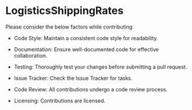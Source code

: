 # LogisticsShippingRates



Please consider the below factors while contributing

* Code Style:
Maintain a consistent code style for readability.

* Documentation:
Ensure well-documented code for effective collaboration.

* Testing:
Thoroughly test your changes before submitting a pull request.

* Issue Tracker:
Check the Issue Tracker for tasks.

* Code Review:
All contributions undergo a code review process.

* Licensing:
Contributions are licensed.
